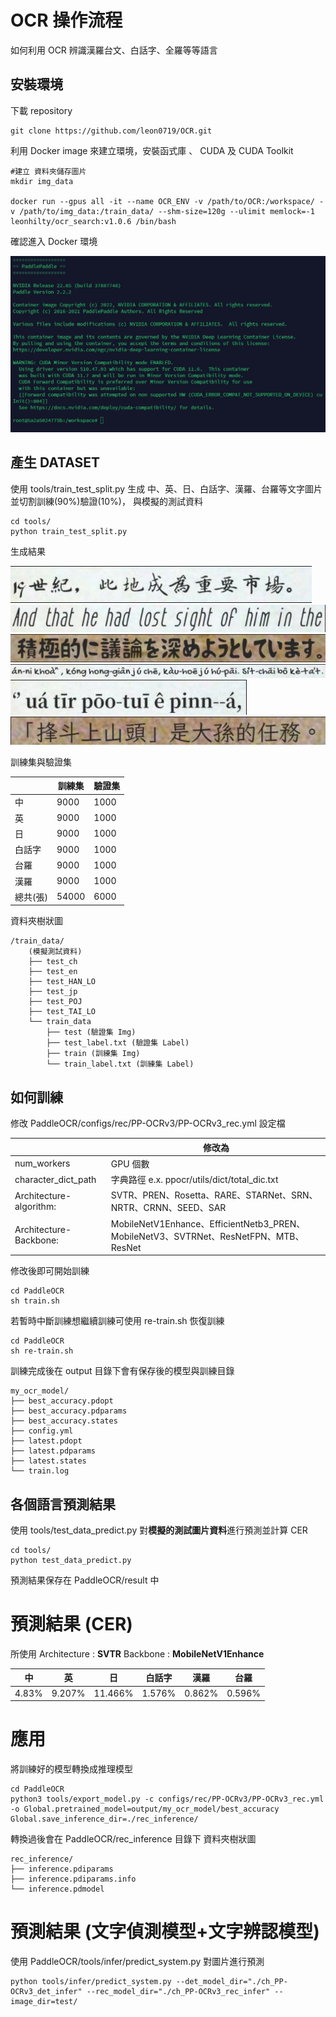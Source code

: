 # OCR 操作流程

如何利用 OCR 辨識漢羅台文、白話字、全羅等等語言

## 安裝環境

下載 repository

```
git clone https://github.com/leon0719/OCR.git
```

利用 Docker image 來建立環境，安裝函式庫 、 CUDA 及 CUDA Toolkit

```
#建立 資料夾儲存圖片
mkdir img_data

docker run --gpus all -it --name OCR_ENV -v /path/to/OCR:/workspace/ -v /path/to/img_data:/train_data/ --shm-size=120g --ulimit memlock=-1 leonhilty/ocr_search:v1.0.6 /bin/bash

```

確認進入 Docker 環境

![image](/images/Docker_env.jpg "Docker環境")

## 產生 DATASET

使用 tools/train_test_split.py 生成 中、英、日、白話字、漢羅、台羅等文字圖片並切割訓練(90%)驗證(10%)，
與模擬的測試資料

```
cd tools/
python train_test_split.py
```

生成結果

![image](images/ch.png "中")
![image](images/en.jpg "英")
![image](images/jp.jpg "日")
![image](images/POJ.jpg "白話字")
![image](images/TAI_LO.jpg "台羅")
![image](images/HAN_LO.jpg "漢羅")

訓練集與驗證集

|          | 訓練集 | 驗證集 |
| -------- | ------ | ------ |
| 中       | 9000   | 1000   |
| 英       | 9000   | 1000   |
| 日       | 9000   | 1000   |
| 白話字   | 9000   | 1000   |
| 台羅     | 9000   | 1000   |
| 漢羅     | 9000   | 1000   |
| 總共(張) | 54000  | 6000   |

資料夾樹狀圖

```
/train_data/
    (模擬測試資料)
    ├── test_ch
    ├── test_en
    ├── test_HAN_LO
    ├── test_jp
    ├── test_POJ
    ├── test_TAI_LO
    └── train_data
        ├── test (驗證集 Img)
        ├── test_label.txt (驗證集 Label)
        ├── train (訓練集 Img)
        └── train_label.txt (訓練集 Label)
```

## 如何訓練

修改 PaddleOCR/configs/rec/PP-OCRv3/PP-OCRv3_rec.yml 設定檔

|                         | 修改為                                                                                |
| ----------------------- | ------------------------------------------------------------------------------------- |
| num_workers             | GPU 個數                                                                              |
| character_dict_path     | 字典路徑 e.x. ppocr/utils/dict/total_dic.txt                                          |
| Architecture-algorithm: | SVTR、PREN、Rosetta、RARE、STARNet、SRN、NRTR、CRNN、SEED、SAR                        |
| Architecture-Backbone:  | MobileNetV1Enhance、EfficientNetb3_PREN、MobileNetV3、SVTRNet、ResNetFPN、MTB、ResNet |

修改後即可開始訓練

```
cd PaddleOCR
sh train.sh
```

若暫時中斷訓練想繼續訓練可使用 re-train.sh 恢復訓練

```
cd PaddleOCR
sh re-train.sh
```

訓練完成後在 output 目錄下會有保存後的模型與訓練目錄

```
my_ocr_model/
├── best_accuracy.pdopt
├── best_accuracy.pdparams
├── best_accuracy.states
├── config.yml
├── latest.pdopt
├── latest.pdparams
├── latest.states
└── train.log
```

## 各個語言預測結果

使用 tools/test_data_predict.py 對**模擬的測試圖片資料**進行預測並計算 CER

```
cd tools/
python test_data_predict.py
```

預測結果保存在 PaddleOCR/result 中

# 預測結果 (CER)

所使用 Architecture : **SVTR** Backbone : **MobileNetV1Enhance**

| 中    | 英     | 日      | 白話字 | 漢羅   | 台羅   |
| ----- | ------ | ------- | ------ | ------ | ------ |
| 4.83% | 9.207% | 11.466% | 1.576% | 0.862% | 0.596% |

# 應用

將訓練好的模型轉換成推理模型

```
cd PaddleOCR
python3 tools/export_model.py -c configs/rec/PP-OCRv3/PP-OCRv3_rec.yml -o Global.pretrained_model=output/my_ocr_model/best_accuracy  Global.save_inference_dir=./rec_inference/
```

轉換過後會在 PaddleOCR/rec_inference 目錄下
資料夾樹狀圖

```
rec_inference/
├── inference.pdiparams
├── inference.pdiparams.info
└── inference.pdmodel
```

# 預測結果 (文字偵測模型+**文字辨認模型**)

使用 PaddleOCR/tools/infer/predict_system.py 對圖片進行預測

```
python tools/infer/predict_system.py --det_model_dir="./ch_PP-OCRv3_det_infer" --rec_model_dir="./ch_PP-OCRv3_rec_infer" --image_dir=test/
```
